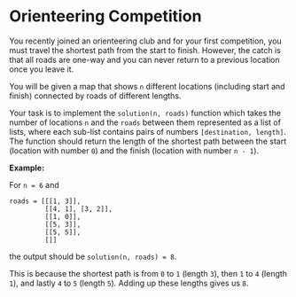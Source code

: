 # Orienteering Competition

You recently joined an orienteering club and for your first competition, you must travel the shortest path from the start to finish. However, the catch is that all roads are one-way and you can never return to a previous location once you leave it.

You will be given a map that shows `n` different locations (including start and finish) connected by roads of different lengths.

Your task is to implement the `solution(n, roads)` function which takes the number of locations `n` and the `roads` between them represented as a list of lists, where each sub-list contains pairs of numbers `[destination, length]`. The function should return the length of the shortest path between the start (location with number `0`) and the finish (location with number `n - 1`).

__Example:__

For `n = 6` and

```
roads = [[[1, 3]],
         [[4, 1], [3, 2]],
         [[1, 0]],
         [[5, 3]],
         [[5, 5]],
         []]
```
the output should be `solution(n, roads) = 8`.

This is because the shortest path is from `0` to `1` (length `3`), then `1` to `4` (length `1`), and lastly `4` to `5` (length `5`). Adding up these lengths gives us `8`.